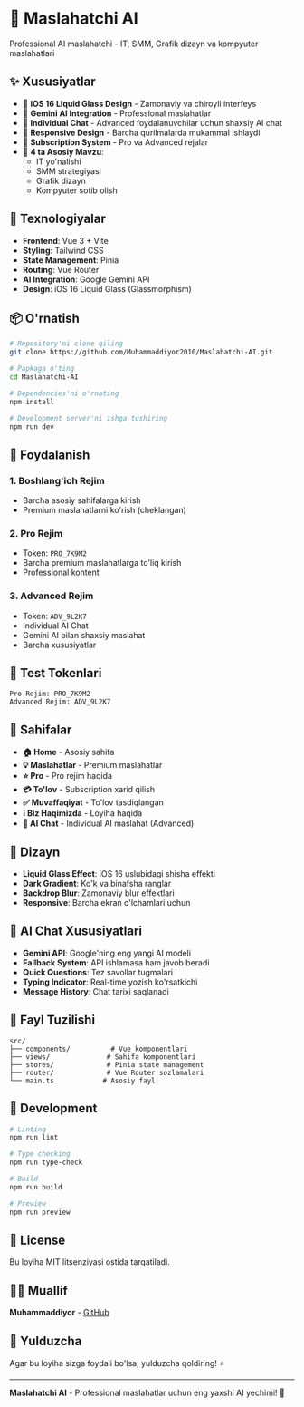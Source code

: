 # 🤖 Maslahatchi AI

Professional AI maslahatchi - IT, SMM, Grafik dizayn va kompyuter maslahatlari

## ✨ Xususiyatlar

- 🎨 **iOS 16 Liquid Glass Design** - Zamonaviy va chiroyli interfeys
- 🤖 **Gemini AI Integration** - Professional maslahatlar
- 💬 **Individual Chat** - Advanced foydalanuvchilar uchun shaxsiy AI chat
- 📱 **Responsive Design** - Barcha qurilmalarda mukammal ishlaydi
- 🔐 **Subscription System** - Pro va Advanced rejalar
- 🎯 **4 ta Asosiy Mavzu**:
  - IT yo'nalishi
  - SMM strategiyasi
  - Grafik dizayn
  - Kompyuter sotib olish

## 🚀 Texnologiyalar

- **Frontend**: Vue 3 + Vite
- **Styling**: Tailwind CSS
- **State Management**: Pinia
- **Routing**: Vue Router
- **AI Integration**: Google Gemini API
- **Design**: iOS 16 Liquid Glass (Glassmorphism)

## 📦 O'rnatish

```bash
# Repository'ni clone qiling
git clone https://github.com/Muhammaddiyor2010/Maslahatchi-AI.git

# Papkaga o'ting
cd Maslahatchi-AI

# Dependencies'ni o'rnating
npm install

# Development server'ni ishga tushiring
npm run dev
```

## 🎯 Foydalanish

### 1. **Boshlang'ich Rejim**
- Barcha asosiy sahifalarga kirish
- Premium maslahatlarni ko'rish (cheklangan)

### 2. **Pro Rejim**
- Token: `PRO_7K9M2`
- Barcha premium maslahatlarga to'liq kirish
- Professional kontent

### 3. **Advanced Rejim**
- Token: `ADV_9L2K7`
- Individual AI Chat
- Gemini AI bilan shaxsiy maslahat
- Barcha xususiyatlar

## 🔑 Test Tokenlari

```
Pro Rejim: PRO_7K9M2
Advanced Rejim: ADV_9L2K7
```

## 📱 Sahifalar

- **🏠 Home** - Asosiy sahifa
- **💡 Maslahatlar** - Premium maslahatlar
- **⭐ Pro** - Pro rejim haqida
- **💳 To'lov** - Subscription xarid qilish
- **✅ Muvaffaqiyat** - To'lov tasdiqlangan
- **ℹ️ Biz Haqimizda** - Loyiha haqida
- **🤖 AI Chat** - Individual AI maslahat (Advanced)

## 🎨 Dizayn

- **Liquid Glass Effect**: iOS 16 uslubidagi shisha effekti
- **Dark Gradient**: Ko'k va binafsha ranglar
- **Backdrop Blur**: Zamonaviy blur effektlari
- **Responsive**: Barcha ekran o'lchamlari uchun

## 🤖 AI Chat Xususiyatlari

- **Gemini API**: Google'ning eng yangi AI modeli
- **Fallback System**: API ishlamasa ham javob beradi
- **Quick Questions**: Tez savollar tugmalari
- **Typing Indicator**: Real-time yozish ko'rsatkichi
- **Message History**: Chat tarixi saqlanadi

## 📄 Fayl Tuzilishi

```
src/
├── components/          # Vue komponentlari
├── views/              # Sahifa komponentlari
├── stores/             # Pinia state management
├── router/             # Vue Router sozlamalari
└── main.ts            # Asosiy fayl
```

## 🔧 Development

```bash
# Linting
npm run lint

# Type checking
npm run type-check

# Build
npm run build

# Preview
npm run preview
```

## 📝 License

Bu loyiha MIT litsenziyasi ostida tarqatiladi.

## 👨‍💻 Muallif

**Muhammaddiyor** - [GitHub](https://github.com/Muhammaddiyor2010)

## 🌟 Yulduzcha

Agar bu loyiha sizga foydali bo'lsa, yulduzcha qoldiring! ⭐

---

**Maslahatchi AI** - Professional maslahatlar uchun eng yaxshi AI yechimi! 🚀